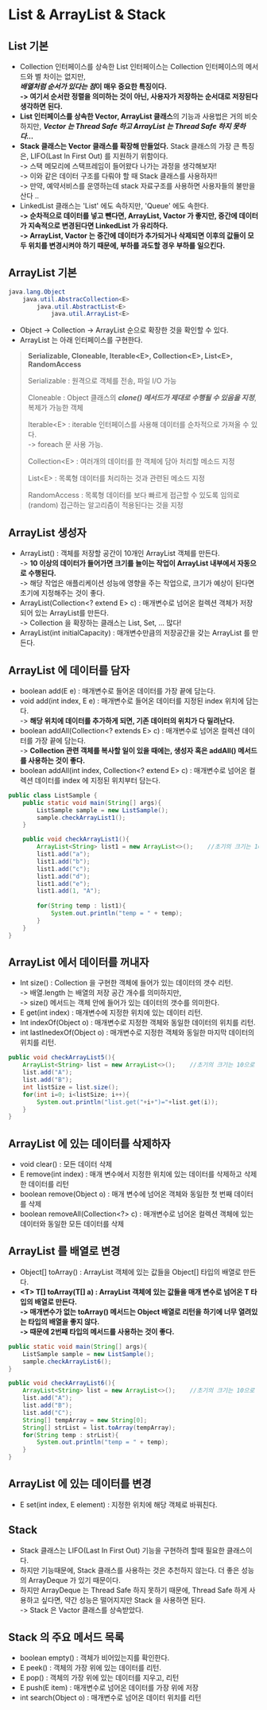 # List & ArrayList & Stack

## List 기본

* Collection 인터페이스를 상속한 List 인터페이스는 Collection 인터페이스의 메서드와 별 차이는 없지만, \
  _**배열처럼 순서가 있다는 점**_**이 매우 중요한 특징이다.**\
  **-> 여기서 순서란 정렬을 의미하는 것이 아닌, 사용자가 저장하는 순서대로 저장된다 생각하면 된다.**  &#x20;
* **List 인터페이스를 상속한 Vector, ArrayList 클래스**의 기능과 사용법은 거의 비슷하지만, _**Vector 는 Thread Safe 하고 ArrayList 는 Thread Safe 하지 못하다...**_
* **Stack 클래스는 Vector 클래스를 확장해 만들었다.**  Stack 클래스의 가장 큰 특징은, LIFO(Last In First Out) 를 지원하기 위함이다. \
  \-> 스택 메모리에 스택프레임이 들어왔다 나가는 과정을 생각해보자!\
  \-> 이와 같은 데이터 구조를 다뤄야 할 때 Stack 클래스를 사용하자!!\
  \-> 만약, 예약서비스를 운영하는데 stack 자료구조를 사용하면 사용자들의 불만을 산다 ..
* LinkedList 클래스는 'List' 에도 속하지만, 'Queue' 에도 속한다.\
  **-> 순차적으로 데이터를 넣고 뺀다면, ArrayList, Vactor 가 좋지만, 중간에 데이터가 지속적으로 변경된다면 LinkedList 가 유리하다.**\
  **-> ArrayList, Vactor 는 중간에 데이터가 추가되거나 삭제되면 이후의 값들이 모두 위치를 변경시켜야 하기 때문에, 부하를 과도할 경우 부하를 일으킨다.**&#x20;

## ArrayList 기본

```java
java.lang.Object
    java.util.AbstracCollection<E>
        java.util.AbstractList<E>
            java.util.ArrayList<E>
```

* Object -> Collection -> ArrayList 순으로 확장한 것을 확인할 수 있다.&#x20;
* ArrayList 는 아래 인터페이스를 구현한다.&#x20;

> **Serializable, Cloneable, Iterable\<E>, Collection\<E>, List\<E>, RandomAccess**
>
> Serializable : 원격으로 객체를 전송, 파일 I/O 가능
>
> Cloneable : Object 클래스의 _**clone() 메서드가 제대로 수행될 수 있음을 지정**_, 복제가 가능한 객체
>
> Iterable\<E> : iterable 인터페이스를 사용해 데이터를 순차적으로 가져올 수 있다.\
> \-> foreach 문 사용 가능.
>
> Collection\<E> : 여러개의 데이터를 한 객체에 담아 처리할 메소드 지정
>
> List\<E> : 목록형 데이터를 처리하는 것과 관련된 메소드 지정
>
> RandomAccess : 목록형 데이터를 보다 빠르게 접근할 수 있도록 임의로(random) 접근하는 알고리즘이 적용된다는 것을 지정

## ArrayList 생성자

* ArrayList() : 객체를 저장할 공간이 10개인 ArrayList 객체를 만든다.\
  \-> **10 이상의 데이터가 들어가면 크기를 늘이는 작업이 ArrayList 내부에서 자동으로 수행된다.**\
  \-> 해당 작업은 애플리케이션 성능에 영향을 주는 작업으로, 크기가 예상이 된다면 초기에 지정해주는 것이 좋다.
* ArrayList(Collection\<? extend E> c) : 매개변수로 넘어온 컬렉션 객체가 저장되어 있는 ArrayList를 만든다. \
  \-> Collection 을 확장하는 클래스는 List, Set, ... 많다!
* ArrayList(int initialCapacity) : 매개변수만큼의 저장공간을 갖는 ArrayList 를 만든다.

## ArrayList 에 데이터를 담자

* boolean add(E e) : 매개변수로 들어온 데이터를 가장 끝에 담는다.
* void add(int index, E e) : 매개변수로 들어온 데이터를 지정된 index 위치에 담는다.\
  \-> **해당 위치에 데이터를 추가하게 되면, 기존 데이터의 위치가 다 밀려난다.**
* boolean addAll(Collection\<? extends E> c) : 매개변수로 넘어온 컬렉션 데이터를 가장 끝에 담는다.\
  \-> **Collection 관련 객체를 복사할 일이 있을 때에는, 생성자 혹은 addAll() 메서드를 사용하는 것이 좋다.**
* boolean addAll(int index, Collection\<? extend E> c) : 매개변수로 넘어온 컬렉션 데이터를 index 에 지정된 위치부터 담는다.

```java
public class ListSample {
    public static void main(String[] args){
        ListSample sample = new ListSample();
        sample.checkArrayList1();
    }

    public void checkArrayList1(){
        ArrayList<String> list1 = new ArrayList<>();    //초기의 크기는 10으로 
        list1.add("a");
        list1.add("b");
        list1.add("c");
        list1.add("d");
        list1.add("e");
        list1.add(1, "A");
        
        for(String temp : list1){
            System.out.println("temp = " + temp);
        }
    }
}
```

## ArrayList 에서 데이터를 꺼내자

* Int size() : Collection 을 구현한 객체에 들어가 있는 데이터의 갯수 리턴.\
  \-> 배열.length 는 배열의 저장 공간 개수를 의미하지만, \
  \-> size() 메서드는 객체 안에 들어가 있는 데이터의 갯수를 의미한다.
* E get(int index) : 매개변수에 지정한 위치에 있는 데이터 리턴.
* Int indexOf(Object o) : 매개변수로 지정한 객체와 동일한 데이터의 위치를 리턴.
* int lastInedexOf(Object o) : 매개변수로 지정한 객체와 동일한 마지막 데이터의 위치를 리턴.

```java
public void checkArrayList5(){
    ArrayList<String> list = new ArrayList<>();    //초기의 크기는 10으로
    list.add("A");
    list.add("B");
    int listSize = list.size();
    for(int i=0; i<listSize; i++){
        System.out.println("list.get("+i+")="+list.get(i));
    }
}
```

## ArrayList 에 있는 데이터를 삭제하자

* void clear() : 모든 데이터 삭제
* E remove(int index) : 매개 변수에서 지정한 위치에 있는 데이터를 삭제하고 삭제한 데이터를 리턴
* boolean remove(Object o) : 매개 변수에 넘어온 객체와 동일한 첫 번째 데이터를 삭제
* boolean removeAll(Collection\<?> c) : 매개변수로 넘어온 컬렉션 객체에 있는 데이터와 동일한 모든 데이터를 삭제

## ArrayList 를 배열로 변경

* Object\[] toArray() : ArrayList 객체에 있는 값들을 Object\[] 타입의 배열로 만든다.
* **\<T> T\[] toArray(T\[] a) : ArrayList 객체에 있는 값들을 매개 변수로 넘어온 T 타입의 배열로 만든다.**\
  **-> 매개변수가 없는 toArray() 메서드는 Object 배열로 리턴을 하기에 너무 열려있는 타입의 배열을 좋지 않다.**\
  **-> 때문에 2번째 타입의 메서드를 사용하는 것이 좋다.**

```java
public static void main(String[] args){
    ListSample sample = new ListSample();
    sample.checkArrayList6();
}

public void checkArrayList6(){
    ArrayList<String> list = new ArrayList<>();    //초기의 크기는 10으로
    list.add("A");
    list.add("B");
    list.add("C");
    String[] tempArray = new String[0];
    String[] strList = list.toArray(tempArray);
    for(String temp : strList){
        System.out.println("temp = " + temp);
    }
}
```

## ArrayList 에 있는 데이터를 변경

* E set(int index, E element) : 지정한 위치에 해당 객체로 바꿔친다.

## Stack

* Stack 클래스는 LIFO(Last In First Out) 기능을 구현하려 할때 필요한 클래스이다.&#x20;
* 하지만 기능때문에, Stack 클래스를 사용하는 것은 추천하지 않는다. 더 좋은 성능의 ArrayDeque 가 있기 때문이다.&#x20;
* 하지만 ArrayDeque 는 Thread Safe 하지 못하기 때문에, Thread Safe 하게 사용하고 싶다면, 약간 성능은 떨어지지만 Stack 을 사용하면 된다. \
  \-> Stack 은 Vactor 클래스를 상속받았다.&#x20;

## Stack 의 주요 메서드 목록

* boolean empty() : 객체가 비어있는지를 확인한다.
* E peek() : 객체의 가장 위에 있는 데이터를 리턴.
* E pop() : 객체의 가장 위에 있는 데이터를 지우고, 리턴
* E push(E item) : 매개변수로 넘어온 데이터를 가장 위에 저장
* int search(Object o) : 매개변수로 넘어온 데이터 위치를 리턴
